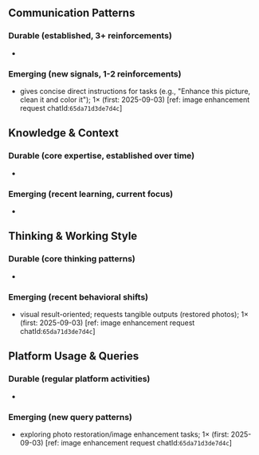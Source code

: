 ## Communication Patterns
### Durable (established, 3+ reinforcements)
- 

### Emerging (new signals, 1-2 reinforcements)
- gives concise direct instructions for tasks (e.g., "Enhance this picture, clean it and color it"); 1× (first: 2025-09-03) [ref: image enhancement request chatId:`65da71d3de7d4c`]

## Knowledge & Context
### Durable (core expertise, established over time)
- 

### Emerging (recent learning, current focus)
- 

## Thinking & Working Style
### Durable (core thinking patterns)
- 

### Emerging (recent behavioral shifts)
- visual result-oriented; requests tangible outputs (restored photos); 1× (first: 2025-09-03) [ref: image enhancement request chatId:`65da71d3de7d4c`]

## Platform Usage & Queries
### Durable (regular platform activities)
- 

### Emerging (new query patterns)
- exploring photo restoration/image enhancement tasks; 1× (first: 2025-09-03) [ref: image enhancement request chatId:`65da71d3de7d4c`]